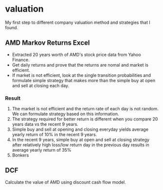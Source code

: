# valuation
My first step to different company valuation method and strategies that I found. 
## AMD Markov Returns Excel
- Extracted 20 years worth of AMD's stock price data from Yahoo Finance. 
- Get daily returns and prove that the returns are nomal and market is efficient.
- If market is not efficient, look at the single transition probabilities and formulate simple strategy that makes more than the simple buy at open and sell at closing each day.

### Result
1. The market is not efficient and the return rate of each day is not random. We can formulate strategy based on this information. 
2. The strategy required for better return is different when you compare 20 years data vs the recent 9 years.
3. Simple buy and sell at opening and closing everyday yields average yearly return of 10% in the recent 9 years. 
4. In the recent 9 years, simple buy at open and sell at closing strategy after relatively high loss/low return day in the previous day results in average yearly return of 35%
5. Bonkers

## DCF
Calculate the value of AMD using discount cash flow model. 
